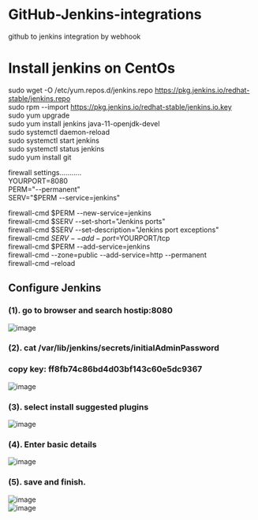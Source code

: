 # GitHub-Jenkins-integrations
github to jenkins integration by webhook

# Install jenkins on CentOs
sudo wget -O /etc/yum.repos.d/jenkins.repo https://pkg.jenkins.io/redhat-stable/jenkins.repo <br />
sudo rpm --import https://pkg.jenkins.io/redhat-stable/jenkins.io.key <br />
sudo yum upgrade <br />
sudo yum install jenkins java-11-openjdk-devel<br />
sudo systemctl daemon-reload<br />
sudo systemctl start jenkins<br />
sudo systemctl status jenkins<br />
sudo yum install git<br />

firewall settings………..<br />
YOURPORT=8080<br />
PERM="--permanent"<br />
SERV="$PERM --service=jenkins"<br />

firewall-cmd $PERM --new-service=jenkins<br />
firewall-cmd $SERV --set-short="Jenkins ports"<br />
firewall-cmd $SERV --set-description="Jenkins port exceptions"<br />
firewall-cmd $SERV --add-port=$YOURPORT/tcp<br />
firewall-cmd $PERM --add-service=jenkins<br />
firewall-cmd --zone=public --add-service=http --permanent<br/>
firewall-cmd –reload<br/>

## Configure Jenkins
### (1). go to browser and search hostip:8080 <br/>

![image](https://user-images.githubusercontent.com/63436839/126533977-459509d8-2fb3-4d6a-9a74-89d6930dc032.png)<br/>
### (2). cat /var/lib/jenkins/secrets/initialAdminPassword<br/>
###      copy key: ff8fb74c86bd4d03bf143c60e5dc9367<br/>

![image](https://user-images.githubusercontent.com/63436839/126535047-d2e7a4d5-9c3d-4987-98d5-b83a4255db3b.png)<br/>
### (3). select install suggested plugins<br/>
![image](https://user-images.githubusercontent.com/63436839/126535797-ed76b3fe-bbec-48ab-b86c-0150700baedf.png)<br/>
### (4). Enter basic details<br/>

![image](https://user-images.githubusercontent.com/63436839/126536146-3b26d039-79b4-4928-9357-82530c1f6f7a.png)<br/>
### (5). save and finish.
![image](https://user-images.githubusercontent.com/63436839/126536416-e52ae100-f96f-4c32-8b04-dcea905fedcc.png)<br/>
![image](https://user-images.githubusercontent.com/63436839/126536470-53af5362-9ab0-44ec-868f-430ed63f98b0.png)<br/>

     

